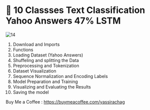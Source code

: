 # 🤷‍ 10  Classses Text Classification Yahoo Answers 47% LSTM

![14](https://github.com/user-attachments/assets/e68178c9-031f-47a7-8d71-44acb28bee01)

1. Download and Imports
2. Functions
3. Loading Dataset (Yahoo Answers)
4. Shuffeling and splitting the Data
5. Preprocessing and Tokenization
6. Dataset Visualization
7. Sequence Normalization and Encoding Labels
8. Model Preparation and Training
9. Visualizing and Evaluating the Results
10. Saving the model

Buy Me a Coffee : https://buymeacoffee.com/yassirachag
